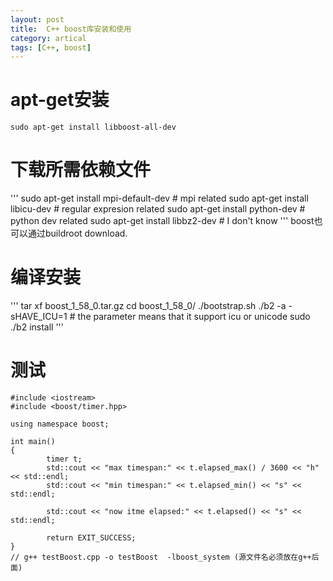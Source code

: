 ```yaml
---
layout: post
title:  C++ boost库安装和使用
category: artical
tags: [C++, boost]
---
```

# apt-get安装
```sudo apt-get install libboost-all-dev```
# 下载所需依赖文件
'''
sudo apt-get install mpi-default-dev # mpi related
sudo apt-get install libicu-dev # regular expresion related
sudo apt-get install python-dev # python dev related
sudo apt-get install libbz2-dev # I don't know
'''
boost也可以通过buildroot download.
# 编译安装
'''
tar xf boost_1_58_0.tar.gz
cd boost_1_58_0/
./bootstrap.sh
./b2 -a -sHAVE_ICU=1 # the parameter means that it support icu or unicode
sudo ./b2 install
'''
# 测试
 ```
 #include <iostream>
 #include <boost/timer.hpp>
 
 using namespace boost;
 
 int main()
 {
         timer t;
         std::cout << "max timespan:" << t.elapsed_max() / 3600 << "h" << std::endl;
         std::cout << "min timespan:" << t.elapsed_min() << "s" << std::endl;
 
         std::cout << "now itme elapsed:" << t.elapsed() << "s" << std::endl;
 
         return EXIT_SUCCESS;
 }
// g++ testBoost.cpp -o testBoost  -lboost_system (源文件名必须放在g++后面)
 ```
  
